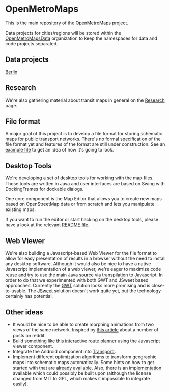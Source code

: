 # OpenMetroMaps

This is the main repository of the
[OpenMetroMaps](https://www.openmetromaps.org) project.

Data projects for cities/regions will be stored within the
[OpenMetroMapsData](https://github.com/OpenMetroMapsData) organization to keep
the namespaces for data and code projects separated.

## Data projects

[Berlin](https://github.com/OpenMetroMapsData/berlin)

## Research

We're also gathering material about transit maps in general on the
[Research](https://github.com/OpenMetroMaps/OpenMetroMaps/blob/master/research/Research.md)
page.

## File format

A major goal of this project is to develop a file format for storing schematic
maps for public transport networks.
There's no formal specification of the file format yet and features of the
format are still under construction.
See an [example file](https://github.com/OpenMetroMaps/OpenMetroMaps/blob/master/java/test-data/src/main/resources/berlin.xml)
to get an idea of how it's going to look.

## Desktop Tools

We're developing a set of desktop tools for working with the map files.
Those tools are written in Java and user interfaces are based on Swing with
DockingFrames for dockable dialogs.

One core component is the Map Editor that allows you to create new maps based on
OpenStreetMap data or from scratch and lets you manipulate existing maps.

If you want to run the editor or start hacking on the desktop tools, please have
a look at the relevant
[README file](https://github.com/OpenMetroMaps/OpenMetroMaps/blob/master/java/README.md).

## Web Viewer

We're also building a Javascript-based Web Viewer for the file format to
allow for easy presentation of results in a browser without the need to install
any desktop software. Although it would also be nice to have a native Javascript
implementation of a web viewer, we're eager to maximize code reuse and try to
use the main Java source via transpilation to Javascript. In order to do that
we experimented with both GWT and JSweet based approaches. Currently the
[GWT](https://github.com/OpenMetroMaps/OpenMetroMaps/tree/master/java/maps-gwt)
solution looks more promising and is close-to-usable. The
[JSweet](https://github.com/OpenMetroMaps/OpenMetroMaps/tree/master/jsweet)
solution doesn't work quite yet, but the technology certainly has potential.

## Other ideas

* It would be nice to be able to create morphing animations from two views
  of the same network. Inspired by
  [this article](http://mymodernmet.com/animated-subway-maps) about
  a number of posts on reddit.
* Build something like [this interactive route planner](http://jannisr.de/vbb-map-routing) using
  the Javascript viewer component.
* Integrate the Android component into
  [Transportr](https://github.com/grote/Transportr).
* Implement different optimization algorithms to transform geographic
  maps into schematic maps automatically. Some hints on how to get started
  with that are
  [already available](https://github.com/OpenMetroMaps/OpenMetroMaps/tree/master/java#writing-an-optimization-algorithm).
  Also, there is an
  [implementation](https://github.com/dirkschumacher/TransitmapSolver.jl)
  available which could possibly be built upon (although the license changed
  from MIT to GPL, which makes it impossible to integrate easily).
